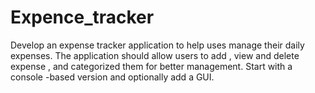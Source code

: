 # Expence_tracker
Develop an expense tracker application to help uses manage their daily expenses. The application should allow  users to add , view and delete  expense , and categorized them for better management. Start with a console -based version and optionally add a GUI.
